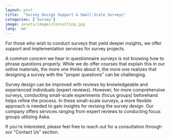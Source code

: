 ```yaml
---
layout: post
title:  "Survey Design Support & Small-Scale Surveys"
categories: ['Survey']
image: assets/images/Consulting.jpg
lang: 'en'
---
```

For those who wish to conduct surveys that yield deeper insights, we offer support and implementation services for survey projects.

A common concern we hear in questionnaire surveys is not knowing how to phrase questions properly. While we do offer courses that explain this in our online materials, the more one thinks about it, the more one realizes that designing a survey with the "proper questions" can be challenging.

Survey design can be improved with reviews by knowledgeable and experienced individuals (expert reviews). However, for more comprehensive surveys, conducting small-scale experiments (focus groups) beforehand helps refine the process. In these small-scale surveys, a more flexible approach is needed to gain insights for revising the survey design. Our company offers services ranging from expert reviews to conducting focus groups utilizing Aska.

If you're interested, please feel free to reach out for a consultation through our "Contact Us" section.

